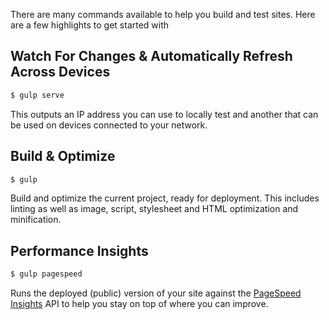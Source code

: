 There are many commands available to help you build and test sites. Here are a few highlights to get started with

## Watch For Changes & Automatically Refresh Across Devices

```sh
$ gulp serve
```

This outputs an IP address you can use to locally test and another that can be used on devices connected to your network.

## Build & Optimize

```sh
$ gulp
```

Build and optimize the current project, ready for deployment.
This includes linting as well as image, script, stylesheet and HTML optimization and minification.

## Performance Insights

```sh
$ gulp pagespeed
```

Runs the deployed (public) version of your site against the [PageSpeed Insights](https://developers.google.com/speed/pagespeed/insights/) API to help you stay on top of where you can improve.
